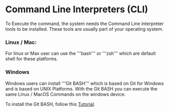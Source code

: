 # Command Line Interpreters (CLI)

To Execute the command, the system needs the Command Line interpreter tools to be installed.
These tools are usually part of your operating system.

### Linux / Mac:

For linux or Max user can use the '''bash''' or '''zsh''' which are default shell for these platforms.

### Windows

Windows users can install '''Git BASH''' which is based on Git for Windows and is based on UNIX Platforms.
With the Git BASH you can execute the same Linux / MacOS Commands on the windows device.

To install the Git BASH, follow this [Tutorial](https://www.educative.io/answers/how-to-install-git-bash-in-windows).
